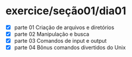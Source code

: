 # exercice/seção01/dia01
- [x] parte 01 Criação de arquivos e diretórios
- [x] parte 02 Manipulação e busca
- [x] parte 03 Comandos de input e output
- [x] parte 04 Bônus comandos divertidos do Unix 
